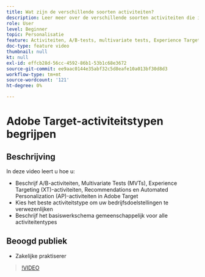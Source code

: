 ```yaml
---
title: Wat zijn de verschillende soorten activiteiten?
description: Leer meer over de verschillende soorten activiteiten die in Adobe Target zijn opgenomen en hoe ze kunnen helpen uw doelen te bereiken. Bekijk deze video om de grondbeginselen van A/B-activiteiten, MVT's (Multivariate Tests), XT-activiteiten (Experience Targeting), Recommendations en Automated Personalization-activiteiten () te leren kennen.
role: User
level: Beginner
topic: Personalisatie
feature: Activiteiten, A/B-tests, multivariate tests, Experience Targeting, Recommendations, Automated Personalization, Visual Experience Composer (VEC)
doc-type: feature video
thumbnail: null
kt: null
exl-id: effcb28d-56cc-4592-86b1-53b1c68e3672
source-git-commit: ee9aac0144e35abf32c5d8eafe10a013bf30d8d3
workflow-type: tm+mt
source-wordcount: '121'
ht-degree: 0%

---
```


# Adobe Target-activiteitstypen begrijpen

## Beschrijving

In deze video leert u hoe u:

* Beschrijf A/B-activiteiten, Multivariate Tests (MVTs), Experience Targeting (XT)-activiteiten, Recommendations en Automated Personalization (AP)-activiteiten in Adobe Target
* Kies het beste activiteitstype om uw bedrijfsdoelstellingen te verwezenlijken
* Beschrijf het basiswerkschema gemeenschappelijk voor alle activiteitentypes

## Beoogd publiek

* Zakelijke praktiserer

>[!VIDEO](https://video.tv.adobe.com/v/17386/?quality=12)
